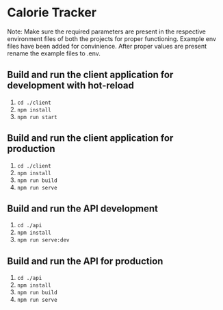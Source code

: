 # Calorie Tracker

Note: Make sure the required parameters are present in the respective environment files of both the projects for proper functioning. Example env files have been added for convinience. After proper values are present rename the example files to .env.

## Build and run the client application for development with hot-reload
1. `cd ./client`
2. `npm install`
3. `npm run start`

## Build and run the client application for production
1. `cd ./client`
2. `npm install`
3. `npm run build`
4. `npm run serve`


## Build and run the API development
1. `cd ./api`
2. `npm install`
4. `npm run serve:dev`

## Build and run the API for production
1. `cd ./api`
2. `npm install`
3. `npm run build`
4. `npm run serve`

